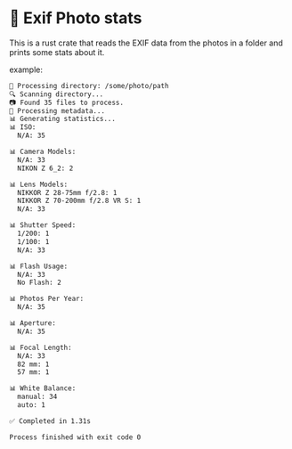 # 🦀 Exif Photo stats

This is a rust crate that reads the EXIF data from the photos in a folder and prints some stats about it.

example:

```bash
📂 Processing directory: /some/photo/path
🔍 Scanning directory...
📷 Found 35 files to process.
🚀 Processing metadata...
📊 Generating statistics...
📊 ISO:
  N/A: 35

📊 Camera Models:
  N/A: 33
  NIKON Z 6_2: 2

📊 Lens Models:
  NIKKOR Z 28-75mm f/2.8: 1
  NIKKOR Z 70-200mm f/2.8 VR S: 1
  N/A: 33

📊 Shutter Speed:
  1/200: 1
  1/100: 1
  N/A: 33

📊 Flash Usage:
  N/A: 33
  No Flash: 2

📊 Photos Per Year:
  N/A: 35

📊 Aperture:
  N/A: 35

📊 Focal Length:
  N/A: 33
  82 mm: 1
  57 mm: 1

📊 White Balance:
  manual: 34
  auto: 1

✅ Completed in 1.31s

Process finished with exit code 0

```